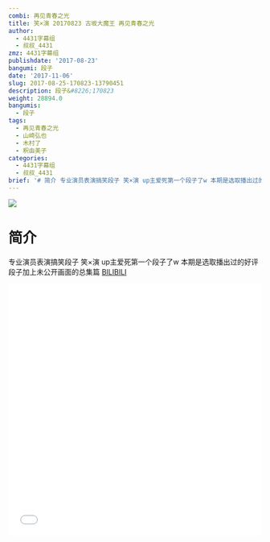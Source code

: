 ```yaml
---
combi: 再见青春之光
title: 笑×演 20170823 古坂大魔王 再见青春之光
author:
  - 4431字幕组
  - 叔叔_4431
zmz: 4431字幕组
publishdate: '2017-08-23'
bangumi: 段子
date: '2017-11-06'
slug: 2017-08-25-170823-13790451
description: 段子&#8226;170823
weight: 28894.0
bangumis:
  - 段子
tags:
  - 再见青春之光
  - 山崎弘也
  - 木村了
  - 釈由美子
categories:
  - 4431字幕组
  - 叔叔_4431
brief: '# 简介 专业演员表演搞笑段子 笑×演 up主爱死第一个段子了w 本期是选取播出过的好评段子加上未公开画面的总集篇'
---
```

![](https://i.imgur.com/YSygHuy.png)
# 简介  
专业演员表演搞笑段子 笑×演
up主爱死第一个段子了w
本期是选取播出过的好评段子加上未公开画面的总集篇
  [BILIBILI](https://www.bilibili.com/video/av13790451/)

  <iframe src="//www.bilibili.com/blackboard/player.html?aid=13790451" width="100%" height="500" frameborder="0" allowfullscreen="allowfullscreen"></iframe>
